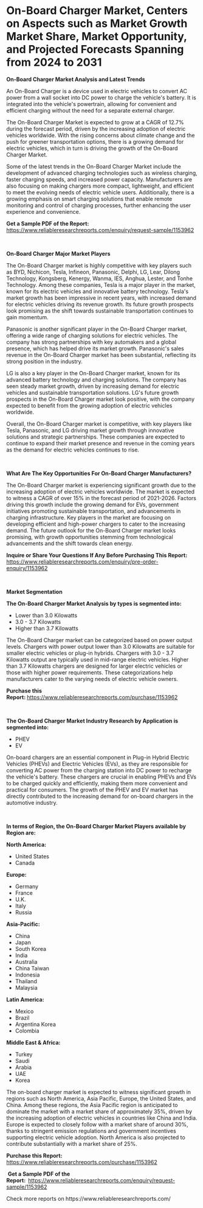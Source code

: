 <p><h1>On-Board Charger Market, Centers on Aspects such as Market Growth Market Share, Market Opportunity, and Projected Forecasts Spanning from 2024 to 2031</h1></p><p><strong>On-Board Charger Market Analysis and Latest Trends</strong></p>
<p><p>An On-Board Charger is a device used in electric vehicles to convert AC power from a wall socket into DC power to charge the vehicle's battery. It is integrated into the vehicle's powertrain, allowing for convenient and efficient charging without the need for a separate external charger.</p><p>The On-Board Charger Market is expected to grow at a CAGR of 12.7% during the forecast period, driven by the increasing adoption of electric vehicles worldwide. With the rising concerns about climate change and the push for greener transportation options, there is a growing demand for electric vehicles, which in turn is driving the growth of the On-Board Charger Market.</p><p>Some of the latest trends in the On-Board Charger Market include the development of advanced charging technologies such as wireless charging, faster charging speeds, and increased power capacity. Manufacturers are also focusing on making chargers more compact, lightweight, and efficient to meet the evolving needs of electric vehicle users. Additionally, there is a growing emphasis on smart charging solutions that enable remote monitoring and control of charging processes, further enhancing the user experience and convenience.</p></p>
<p><strong>Get a Sample PDF of the Report:&nbsp;</strong> <a href="https://www.reliableresearchreports.com/enquiry/request-sample/1153962">https://www.reliableresearchreports.com/enquiry/request-sample/1153962</a></p>
<p>&nbsp;</p>
<p><strong>On-Board Charger Major Market Players</strong></p>
<p><p>The On-Board Charger market is highly competitive with key players such as BYD, Nichicon, Tesla, Infineon, Panasonic, Delphi, LG, Lear, Dilong Technology, Kongsberg, Kenergy, Wanma, IES, Anghua, Lester, and Tonhe Technology. Among these companies, Tesla is a major player in the market, known for its electric vehicles and innovative battery technology. Tesla's market growth has been impressive in recent years, with increased demand for electric vehicles driving its revenue growth. Its future growth prospects look promising as the shift towards sustainable transportation continues to gain momentum.</p><p>Panasonic is another significant player in the On-Board Charger market, offering a wide range of charging solutions for electric vehicles. The company has strong partnerships with key automakers and a global presence, which has helped drive its market growth. Panasonic's sales revenue in the On-Board Charger market has been substantial, reflecting its strong position in the industry.</p><p>LG is also a key player in the On-Board Charger market, known for its advanced battery technology and charging solutions. The company has seen steady market growth, driven by increasing demand for electric vehicles and sustainable transportation solutions. LG's future growth prospects in the On-Board Charger market look positive, with the company expected to benefit from the growing adoption of electric vehicles worldwide.</p><p>Overall, the On-Board Charger market is competitive, with key players like Tesla, Panasonic, and LG driving market growth through innovative solutions and strategic partnerships. These companies are expected to continue to expand their market presence and revenue in the coming years as the demand for electric vehicles continues to rise.</p></p>
<p>&nbsp;</p>
<p><strong>What Are The Key Opportunities For On-Board Charger Manufacturers?</strong></p>
<p><p>The On-Board Charger market is experiencing significant growth due to the increasing adoption of electric vehicles worldwide. The market is expected to witness a CAGR of over 15% in the forecast period of 2021-2026. Factors driving this growth include the growing demand for EVs, government initiatives promoting sustainable transportation, and advancements in charging infrastructure. Key players in the market are focusing on developing efficient and high-power chargers to cater to the increasing demand. The future outlook for the On-Board Charger market looks promising, with growth opportunities stemming from technological advancements and the shift towards clean energy.</p></p>
<p><strong>Inquire or Share Your Questions If Any Before Purchasing This Report:</strong> <a href="https://www.reliableresearchreports.com/enquiry/pre-order-enquiry/1153962">https://www.reliableresearchreports.com/enquiry/pre-order-enquiry/1153962</a></p>
<p>&nbsp;</p>
<p><strong>Market Segmentation</strong></p>
<p><strong>The On-Board Charger Market Analysis by types is segmented into:</strong></p>
<p><ul><li>Lower than 3.0 Kilowatts</li><li>3.0 - 3.7 Kilowatts</li><li>Higher than 3.7 Kilowatts</li></ul></p>
<p><p>The On-Board Charger market can be categorized based on power output levels. Chargers with power output lower than 3.0 Kilowatts are suitable for smaller electric vehicles or plug-in hybrids. Chargers with 3.0 - 3.7 Kilowatts output are typically used in mid-range electric vehicles. Higher than 3.7 Kilowatts chargers are designed for larger electric vehicles or those with higher power requirements. These categorizations help manufacturers cater to the varying needs of electric vehicle owners.</p></p>
<p><strong>Purchase this Report:&nbsp;</strong><a href="https://www.reliableresearchreports.com/purchase/1153962">https://www.reliableresearchreports.com/purchase/1153962</a></p>
<p>&nbsp;</p>
<p><strong>The On-Board Charger Market Industry Research by Application is segmented into:</strong></p>
<p><ul><li>PHEV</li><li>EV</li></ul></p>
<p><p>On-board chargers are an essential component in Plug-in Hybrid Electric Vehicles (PHEVs) and Electric Vehicles (EVs), as they are responsible for converting AC power from the charging station into DC power to recharge the vehicle's battery. These chargers are crucial in enabling PHEVs and EVs to be charged quickly and efficiently, making them more convenient and practical for consumers. The growth of the PHEV and EV market has directly contributed to the increasing demand for on-board chargers in the automotive industry.</p></p>
<p>&nbsp;</p>
<p><strong>In terms of Region, the On-Board Charger Market Players available by Region are:</strong></p>
<p>
    <p> <strong> North America: </strong>
        <ul>
            <li>United States</li>
            <li>Canada</li>
        </ul>
        </p> 
    <p> <strong> Europe: </strong>
        <ul>
            <li>Germany</li>
            <li>France</li>
            <li>U.K.</li>
            <li>Italy</li>
            <li>Russia</li>
        </ul>
        </p> 
    <p> <strong> Asia-Pacific: </strong>
        <ul>
            <li>China</li>
            <li>Japan</li>
            <li>South Korea</li>
            <li>India</li>
            <li>Australia</li>
            <li>China Taiwan</li>
            <li>Indonesia</li>
            <li>Thailand</li>
            <li>Malaysia</li>
        </ul>
        </p> 
    <p> <strong> Latin America: </strong>
        <ul>
            <li>Mexico</li>
            <li>Brazil</li>
            <li>Argentina Korea</li>
            <li>Colombia</li>
        </ul>
        </p> 
    <p> <strong> Middle East & Africa: </strong>
        <ul>
            <li>Turkey</li>
            <li>Saudi</li>
            <li>Arabia</li>
            <li>UAE</li>
            <li>Korea</li>
        </ul>
    </p>
    </p>
<p><p>The on-board charger market is expected to witness significant growth in regions such as North America, Asia Pacific, Europe, the United States, and China. Among these regions, the Asia Pacific region is anticipated to dominate the market with a market share of approximately 35%, driven by the increasing adoption of electric vehicles in countries like China and India. Europe is expected to closely follow with a market share of around 30%, thanks to stringent emission regulations and government incentives supporting electric vehicle adoption. North America is also projected to contribute substantially with a market share of 25%.</p></p>
<p><strong>Purchase this Report: </strong><a href="https://www.reliableresearchreports.com/purchase/1153962">https://www.reliableresearchreports.com/purchase/1153962</a></p>
<p>&nbsp;<strong>Get a Sample PDF of the Report:&nbsp;&nbsp;</strong><a href="https://www.reliableresearchreports.com/enquiry/request-sample/1153962">https://www.reliableresearchreports.com/enquiry/request-sample/1153962</a></p>
<p><strong></strong></p>
<p>Check more reports on https://www.reliableresearchreports.com/</p>